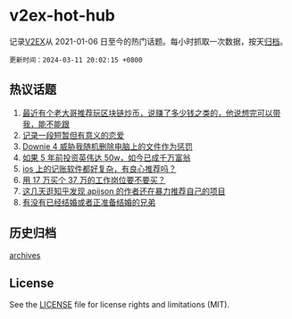 # v2ex-hot-hub

 记录[V2EX](https://www.v2ex.com/)从 2021-01-06 日至今的热门话题。每小时抓取一次数据，按天[归档](archives)。

`更新时间：2024-03-11 20:02:15 +0800`

## 热议话题

1. [最近有个老大哥推荐玩区块链炒币，说赚了多少钱之类的，他说想完可以带我，能不能跟](https://www.v2ex.com/t/1022388)
1. [记录一段短暂但有意义的恋爱](https://www.v2ex.com/t/1022447)
1. [Downie 4 威胁我随机删除电脑上的文件作为惩罚](https://www.v2ex.com/t/1022505)
1. [如果 5 年前投资英伟达 50w，如今已成千万富翁](https://www.v2ex.com/t/1022463)
1. [ios 上的记账软件都好复杂，有良心推荐吗？](https://www.v2ex.com/t/1022462)
1. [用 17 万买个 37 万的工作岗位要不要买？](https://www.v2ex.com/t/1022556)
1. [这几天逛知乎发现 apijson 的作者还在暴力推荐自己的项目](https://www.v2ex.com/t/1022435)
1. [有没有已经结婚或者正准备结婚的兄弟](https://www.v2ex.com/t/1022455)

## 历史归档

[archives](archives)

## License

See the [LICENSE](LICENSE) file for license rights and limitations (MIT).
